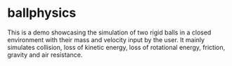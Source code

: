 # ballphysics
This is a demo showcasing the simulation of two rigid balls in a closed environment with their mass and velocity input by the user. It mainly simulates collision, loss of kinetic energy, loss of rotational energy, friction, gravity and air resistance. 
